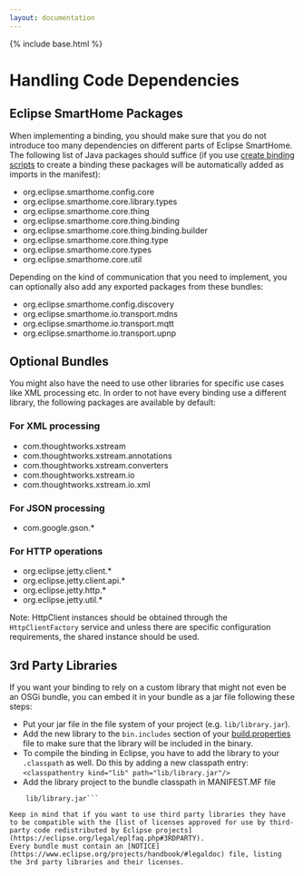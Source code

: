 ```yaml
---
layout: documentation
---
```


{% include base.html %}

# Handling Code Dependencies

## Eclipse SmartHome Packages

When implementing a binding, you should make sure that you do not introduce too many dependencies on different parts of Eclipse SmartHome. The following list of Java packages should suffice (if you use [create binding scripts](https://github.com/eclipse/smarthome/tree/master/extensions/binding) to create a binding these packages will be automatically added as imports in the manifest):  

 - org.eclipse.smarthome.config.core  
 - org.eclipse.smarthome.core.library.types  
 - org.eclipse.smarthome.core.thing  
 - org.eclipse.smarthome.core.thing.binding  
 - org.eclipse.smarthome.core.thing.binding.builder  
 - org.eclipse.smarthome.core.thing.type  
 - org.eclipse.smarthome.core.types  
 - org.eclipse.smarthome.core.util  
 
Depending on the kind of communication that you need to implement, you can optionally also add any exported packages from these bundles:

 - org.eclipse.smarthome.config.discovery
 - org.eclipse.smarthome.io.transport.mdns
 - org.eclipse.smarthome.io.transport.mqtt
 - org.eclipse.smarthome.io.transport.upnp
 
## Optional Bundles

You might also have the need to use other libraries for specific use cases like XML processing etc. In order to not have every binding use a different library, the following packages are available by default: 

### For XML processing  
 - com.thoughtworks.xstream  
 - com.thoughtworks.xstream.annotations  
 - com.thoughtworks.xstream.converters  
 - com.thoughtworks.xstream.io  
 - com.thoughtworks.xstream.io.xml  

### For JSON processing  
 - com.google.gson.*  
 
### For HTTP operations  
 - org.eclipse.jetty.client.*  
 - org.eclipse.jetty.client.api.*  
 - org.eclipse.jetty.http.*  
 - org.eclipse.jetty.util.*  
 
Note: HttpClient instances should be obtained through the `HttpClientFactory` service and unless there are specific configuration requirements, the shared instance should be used.
 
## 3rd Party Libraries

If you want your binding to rely on a custom library that might not even be an OSGi bundle, you can embed it in your bundle as a jar file following these steps: 

 - Put your jar file in the file system of your project (e.g. ```lib/library.jar```).
 - Add the new library to the ```bin.includes``` section of your [build.properties](http://help.eclipse.org/luna/index.jsp?topic=/org.eclipse.pde.doc.user/reference/pde_feature_generating_build.htm) file 
 to make sure that the library will be included in the binary.
 - To compile the binding in Eclipse, you have to add the library to your ```.classpath``` as well. Do this by adding a new classpath entry:
 `<classpathentry kind="lib" path="lib/library.jar"/>` 
 - Add the library project to the bundle classpath in MANIFEST.MF file  
  ```Bundle-ClassPath: .,
      lib/library.jar```
	  
Keep in mind that if you want to use third party libraries they have to be compatible with the [list of licenses approved for use by third-party code redistributed by Eclipse projects](https://eclipse.org/legal/eplfaq.php#3RDPARTY).  
Every bundle must contain an [NOTICE](https://www.eclipse.org/projects/handbook/#legaldoc) file, listing the 3rd party libraries and their licenses.